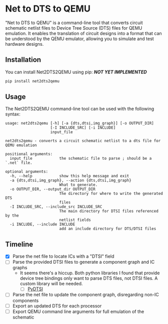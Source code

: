 # Net to DTS to QEMU

"Net to DTS to QEMU" is a command-line tool that converts circuit schematic netlist files to Device Tree Source (DTS) files for QEMU emulation. It enables the translation of circuit designs into a format that can be understood by the QEMU emulator, allowing you to simulate and test hardware designs.


## Installation

You can install Net2DTS2QEMU using pip: ***NOT YET IMPLEMENTED***
```bash
pip install net2dts2qemu
```

## Usage

The Net2DTS2QEMU command-line tool can be used with the following syntax:
```
usage: net2dts2qemu [-h] [-a {dts,dtsi,img_graph}] [-o OUTPUT_DIR]
                    [-I INCLUDE_SRC] [-i INCLUDE]
                    input_file

net2dts2qemu - converts a circuit schematic netlist to a dts file for QEMU emulation

positional arguments:
  input_file            the schematic file to parse ; should be a `.net` file.

optional arguments:
  -h, --help            show this help message and exit
  -a {dts,dtsi,img_graph}, --action {dts,dtsi,img_graph}
                        What to generate.
  -o OUTPUT_DIR, --output_dir OUTPUT_DIR
                        The directory for where to write the generated DTS
                        files
  -I INCLUDE_SRC, --include_src INCLUDE_SRC
                        The main directory for DTSI files referenced by the
                        netlist fields
  -i INCLUDE, --include INCLUDE
                        add an include directory for DTS/DTSI files
```

## Timeline

- [X] Parse the net file to locate ICs with a "DTSI" field
- [ ] Parse the provided DTSI files to generate a component graph and IC graphs
  - It seems there's a hiccup. Both python libraries I found that provide device tree bindings only want to parse DTS files, not DTSI files. A custom library will be needed.
    - [ ] [PyDTSI](#)
- [ ] Parse the net file to update the component graph, disregarding non-IC components
- [ ] Export an updated DTS for each processor
- [ ] Export QEMU command line arguments for full emulation of the schematic
